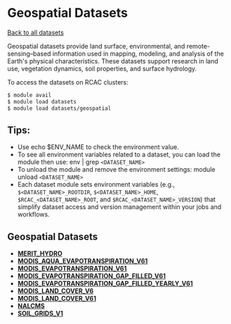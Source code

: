 # Geospatial Datasets


[Back to all datasets](index.md)


Geospatial datasets provide land surface, environmental, and remote-sensing–based information used in mapping, modeling, and analysis of the Earth's physical characteristics. These datasets support research in land use, vegetation dynamics, soil properties, and surface hydrology.

To access the datasets on RCAC clusters:
```bash
$ module avail
$ module load datasets
$ module load datasets/geospatial
```

## Tips:
- Use echo $ENV_NAME to check the environment value.
- To see all environment variables related to a dataset, you can load the module then use: env | grep `<DATASET_NAME>`
- To unload the module and remove the environment settings: module unload `<DATASET_NAME>`
- Each dataset module sets environment variables (e.g., `$<DATASET_NAME>_ROOTDIR`, `$<DATASET_NAME>_HOME`, `$RCAC_<DATASET_NAME>_ROOT`, and `$RCAC_<DATASET_NAME>_VERSION`) that simplify dataset access and version management within your jobs and workflows.

## Geospatial Datasets
* [**MERIT_HYDRO**](geospatial/MERIT_HYDRO.md)
* [**MODIS_AQUA_EVAPOTRANSPIRATION_V61**](geospatial/MODIS_AQUA_EVAPOTRANSPIRATION_V61.md)
* [**MODIS_EVAPOTRANSPIRATION_V61**](geospatial/MODIS_EVAPOTRANSPIRATION_V61.md)
* [**MODIS_EVAPOTRANSPIRATION_GAP_FILLED_V61**](geospatial/MODIS_EVAPOTRANSPIRATION_GAP_FILLED_V61.md)
* [**MODIS_EVAPOTRANSPIRATION_GAP_FILLED_YEARLY_V61**](geospatial/MODIS_EVAPOTRANSPIRATION_GAP_FILLED_YEARLY_V61.md)
* [**MODIS_LAND_COVER_V6**](geospatial/MODIS_LAND_COVER_V6.md)
* [**MODIS_LAND_COVER_V61**](geospatial/MODIS_LAND_COVER_V61.md)
* [**NALCMS**](geospatial/NALCMS.md)
* [**SOIL_GRIDS_V1**](geospatial/SOIL_GRIDS_V1.md)